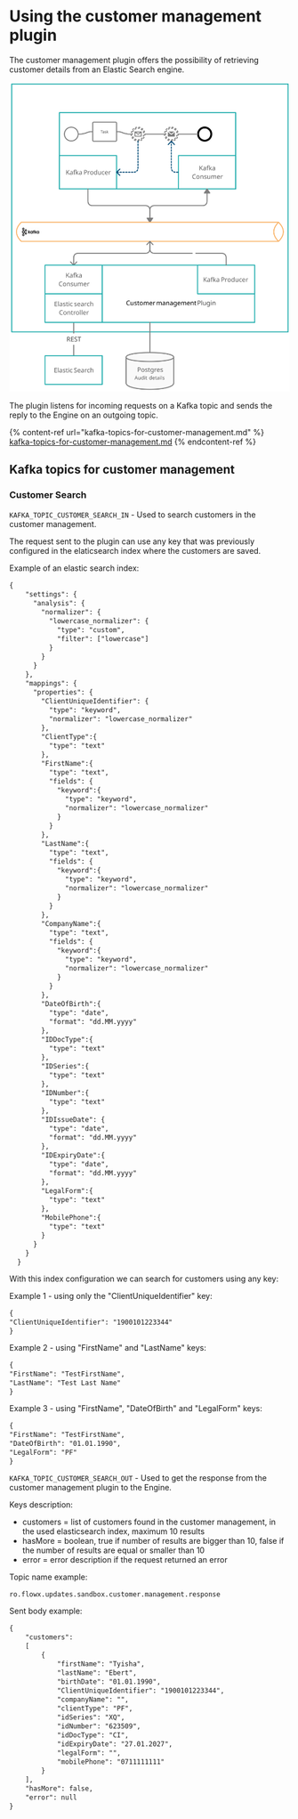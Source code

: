 # Using the customer management plugin

The customer management plugin offers the possibility of retrieving customer details from an Elastic Search engine.

![](../../../img/crm-plugin.svg)

The plugin listens for incoming requests on a Kafka topic and sends the reply to the Engine on an outgoing topic.

{% content-ref url="kafka-topics-for-customer-management.md" %}
[kafka-topics-for-customer-management.md](kafka-topics-for-customer-management.md)
{% endcontent-ref %}


## Kafka topics for customer management

### Customer Search

`KAFKA_TOPIC_CUSTOMER_SEARCH_IN` - Used to search customers in the customer management.

The request sent to the plugin can use any key that was previously configured in the elaticsearch index where the customers are saved.

Example of an elastic search index:

```
{
    "settings": {
      "analysis": {
        "normalizer": {
          "lowercase_normalizer": {
            "type": "custom",
            "filter": ["lowercase"]
          }
        }
      }
    },
    "mappings": {
      "properties": {
        "ClientUniqueIdentifier": {
          "type": "keyword",
          "normalizer": "lowercase_normalizer"
        },
        "ClientType":{
          "type": "text"
        },
        "FirstName":{
          "type": "text",
          "fields": {
            "keyword":{
              "type": "keyword",
              "normalizer": "lowercase_normalizer"
            }
          }
        },
        "LastName":{
          "type": "text",
          "fields": {
            "keyword":{
              "type": "keyword",
              "normalizer": "lowercase_normalizer"
            }
          }
        },
        "CompanyName":{
          "type": "text",
          "fields": {
            "keyword":{
              "type": "keyword",
              "normalizer": "lowercase_normalizer"
            }
          }
        },
        "DateOfBirth":{
          "type": "date",
          "format": "dd.MM.yyyy"
        },
        "IDDocType":{
          "type": "text"
        },
        "IDSeries":{
          "type": "text"
        },
        "IDNumber":{
          "type": "text"
        },
        "IDIssueDate": {
          "type": "date",
          "format": "dd.MM.yyyy"
        },
        "IDExpiryDate":{
          "type": "date",
          "format": "dd.MM.yyyy"
        },
        "LegalForm":{
          "type": "text"
        },
        "MobilePhone":{
          "type": "text"
        }
      }
    }
  }
```

With this index configuration we can search for customers using any key:

Example 1 - using only the "ClientUniqueIdentifier" key:

```
{
"ClientUniqueIdentifier": "1900101223344"
}
```

Example 2 - using "FirstName" and "LastName" keys:

```
{
"FirstName": "TestFirstName",
"LastName": "Test Last Name"
}
```

Example 3 - using "FirstName", "DateOfBirth" and "LegalForm" keys:

```
{
"FirstName": "TestFirstName",
"DateOfBirth": "01.01.1990",
"LegalForm": "PF"
}
```

`KAFKA_TOPIC_CUSTOMER_SEARCH_OUT` - Used to get the response from the customer management plugin to the Engine.

Keys description:

* customers = list of customers found in the customer management, in the used elasticsearch index, maximum 10 results
* hasMore = boolean, true if number of results are bigger than 10, false if the number of results are equal or smaller than 10
* error = error description if the request returned an error

Topic name example:

```
ro.flowx.updates.sandbox.customer.management.response
```

Sent body example:

```
{ 
    "customers": 
    [ 
        { 
            "firstName": "Tyisha", 
            "lastName": "Ebert", 
            "birthDate": "01.01.1990", 
            "ClientUniqueIdentifier": "1900101223344", 
            "companyName": "", 
            "clientType": "PF", 
            "idSeries": "XQ", 
            "idNumber": "623509", 
            "idDocType": "CI", 
            "idExpiryDate": "27.01.2027", 
            "legalForm": "", 
            "mobilePhone": "0711111111" 
        } 
    ], 
    "hasMore": false, 
    "error": null 
}
```